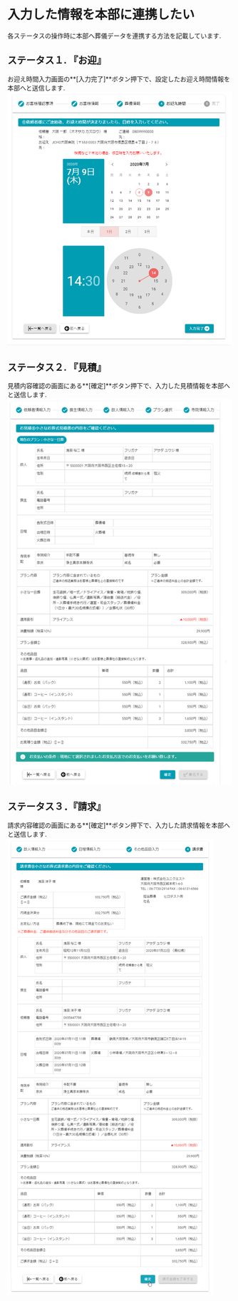 # 入力した情報を本部に連携したい  

各ステータスの操作時に本部へ葬儀データを連携する方法を記載しています.

## ステータス１. 『お迎』
お迎え時間入力画面の**[入力完了]**ボタン押下で、設定したお迎え時間情報を本部へと送信します.  
 ![お迎え](../asset/image/faq/push_data/omukae.png)
<br>

## ステータス２. 『見積』
見積内容確認の画面にある**[確定]**ボタン押下で、入力した見積情報を本部へと送信します.  
 ![見積](../asset/image/faq/push_data/mitsumori.png)
<br>

## ステータス３．『請求』
請求内容確認の画面にある**[確定]**ボタン押下で、入力した請求情報を本部へと送信します.  
 ![請求](../asset/image/faq/push_data/seikyu.png)
<br>

